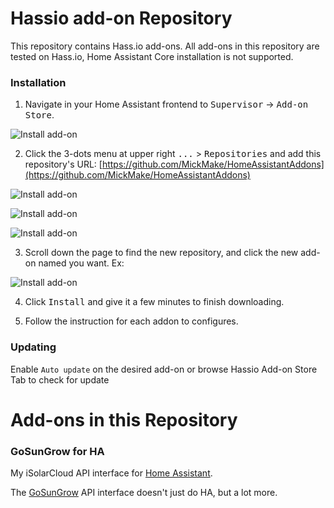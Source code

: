 
# Hassio add-on Repository
This repository contains Hass.io add-ons. All add-ons in this repository are tested on Hass.io, Home Assistant Core installation is not supported.

### Installation
1. Navigate in your Home Assistant frontend to <kbd>Supervisor</kbd> -> <kbd>Add-on Store</kbd>.

![Install add-on](https://github.com/MickMake/HomeAssistantAddons/raw/main/GoSungrow/ScreenShot1.png)

2. Click the 3-dots menu at upper right <kbd>...</kbd> > <kbd>Repositories</kbd> and add this repository's URL: [https://github.com/MickMake/HomeAssistantAddons](https://github.com/MickMake/HomeAssistantAddons)

![Install add-on](https://github.com/MickMake/HomeAssistantAddons/raw/main/GoSungrow/ScreenShot2.png)

![Install add-on](https://github.com/MickMake/HomeAssistantAddons/raw/main/GoSungrow/ScreenShot3.png)

![Install add-on](https://github.com/MickMake/HomeAssistantAddons/raw/main/GoSungrow/ScreenShot4.png)

3. Scroll down the page to find the new repository, and click the new add-on named you want. Ex:

![Install add-on](https://github.com/MickMake/HomeAssistantAddons/raw/main/GoSungrow/ScreenShot4b.png)

4. Click <kbd>Install</kbd> and give it a few minutes to finish downloading.

5. Follow the instruction for each addon to configures.


### Updating
Enable `Auto update` on the desired add-on or browse Hassio Add-on Store Tab to check for update

# Add-ons in this Repository

### GoSunGrow for HA
My iSolarCloud API interface for [Home Assistant](https://www.home-assistant.io/).

The [GoSunGrow](https://github.com/MickMake/GoSunGrow/) API interface doesn't just do HA, but a lot more.

